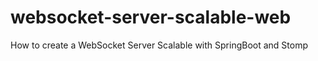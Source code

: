 # websocket-server-scalable-web
How to create a WebSocket Server Scalable with SpringBoot and Stomp
